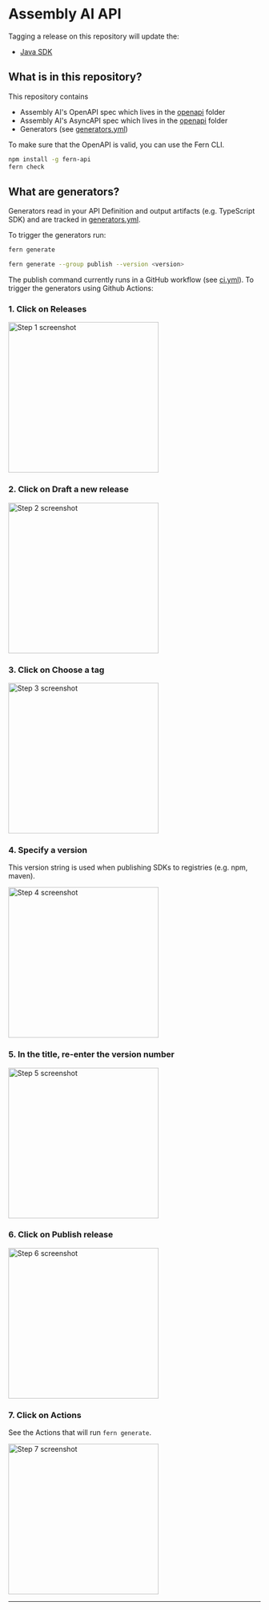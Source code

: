 # Assembly AI API

Tagging a release on this repository will update the:
  - [Java SDK](https://github.com/AssemblyAI/assemblyai-java-sdk)

## What is in this repository?

This repository contains

- Assembly AI's OpenAPI spec which lives in the [openapi](./fern/api/openapi/) folder
- Assembly AI's AsyncAPI spec which lives in the [openapi](./fern/api/asyncapi/) folder
- Generators (see [generators.yml](./fern/api/generators.yml))

To make sure that the OpenAPI is valid, you can use the Fern CLI.

```bash
npm install -g fern-api
fern check
```

## What are generators?

Generators read in your API Definition and output artifacts (e.g. TypeScript SDK) and are tracked in [generators.yml](./fern/api/generators.yml).

To trigger the generators run:

```bash
fern generate

fern generate --group publish --version <version>
```

The publish command currently runs in a GitHub workflow (see [ci.yml](.github/workflows/ci.yml)). To trigger the generators using Github Actions:

<h3>1. Click on Releases</h3>
<img src="https://images.tango.us/workflows/ec2c605b-fc43-40dd-890c-57a738cd7571/steps/23133ef3-c887-4924-ae33-606dbda09c48/33baf2dc-5e15-40b1-8638-aaff968e21b9.png?crop=focalpoint&amp;fit=crop&amp;fp-x=0.6875&amp;fp-y=0.7150&amp;fp-z=2.3638&amp;w=1200&amp;border=2%2CF4F2F7&amp;border-radius=8%2C8%2C8%2C8&amp;border-radius-inner=8%2C8%2C8%2C8&amp;blend-align=bottom&amp;blend-mode=normal&amp;blend-x=0&amp;blend-w=1200&amp;blend64=aHR0cHM6Ly9pbWFnZXMudGFuZ28udXMvc3RhdGljL21hZGUtd2l0aC10YW5nby13YXRlcm1hcmstdjIucG5n&amp;mark-x=505&amp;mark-y=575&amp;m64=aHR0cHM6Ly9pbWFnZXMudGFuZ28udXMvc3RhdGljL2JsYW5rLnBuZz9tYXNrPWNvcm5lcnMmYm9yZGVyPTYlMkNGRjc0NDImdz0zNDkmaD05NCZmaXQ9Y3JvcCZjb3JuZXItcmFkaXVzPTEw" width="300" alt="Step 1 screenshot">

<h3>2. Click on Draft a new release</h3>
<img src="https://images.tango.us/workflows/ec2c605b-fc43-40dd-890c-57a738cd7571/steps/4819009c-21bb-458b-9e08-171c25f3c3a8/63ef387f-1fdc-4c9e-9213-4717fb0fef25.png?crop=focalpoint&amp;fit=crop&amp;fp-x=0.5167&amp;fp-y=0.2838&amp;fp-z=2.0000&amp;w=1200&amp;border=2%2CF4F2F7&amp;border-radius=8%2C8%2C8%2C8&amp;border-radius-inner=8%2C8%2C8%2C8&amp;blend-align=bottom&amp;blend-mode=normal&amp;blend-x=0&amp;blend-w=1200&amp;blend64=aHR0cHM6Ly9pbWFnZXMudGFuZ28udXMvc3RhdGljL21hZGUtd2l0aC10YW5nby13YXRlcm1hcmstdjIucG5n&amp;mark-x=510&amp;mark-y=301&amp;m64=aHR0cHM6Ly9pbWFnZXMudGFuZ28udXMvc3RhdGljL2JsYW5rLnBuZz9tYXNrPWNvcm5lcnMmYm9yZGVyPTYlMkNGRjc0NDImdz00OTQmaD0xMTcmZml0PWNyb3AmY29ybmVyLXJhZGl1cz0xMA%3D%3D" width="300" alt="Step 2 screenshot">

<h3>3. Click on Choose a tag</h3>
<img src="https://images.tango.us/workflows/ec2c605b-fc43-40dd-890c-57a738cd7571/steps/737446b0-abc4-4b97-925e-2319368d4bae/cf67865b-e4d5-419d-ae42-77533616dbf6.png?crop=focalpoint&amp;fit=crop&amp;fp-x=0.1289&amp;fp-y=0.3479&amp;fp-z=1.9641&amp;w=1200&amp;border=2%2CF4F2F7&amp;border-radius=8%2C8%2C8%2C8&amp;border-radius-inner=8%2C8%2C8%2C8&amp;blend-align=bottom&amp;blend-mode=normal&amp;blend-x=0&amp;blend-w=1200&amp;blend64=aHR0cHM6Ly9pbWFnZXMudGFuZ28udXMvc3RhdGljL21hZGUtd2l0aC10YW5nby13YXRlcm1hcmstdjIucG5n&amp;mark-x=57&amp;mark-y=396&amp;m64=aHR0cHM6Ly9pbWFnZXMudGFuZ28udXMvc3RhdGljL2JsYW5rLnBuZz9tYXNrPWNvcm5lcnMmYm9yZGVyPTYlMkNGRjc0NDImdz00OTMmaD0xMTUmZml0PWNyb3AmY29ybmVyLXJhZGl1cz0xMA%3D%3D" width="300" alt="Step 3 screenshot">

<h3>4. Specify a version</h3>
<p>This version string is used when publishing SDKs to registries (e.g. npm, maven).</p>
<img src="https://images.tango.us/workflows/ec2c605b-fc43-40dd-890c-57a738cd7571/steps/7e039623-bd85-48d5-8e94-343be622e529/4f8778d8-7b50-48ef-bf7c-bda79cb89cbf.png?crop=focalpoint&fit=crop&fp-x=0.2118&fp-y=0.4800&fp-z=1.5323&w=1200&border=2%2CF4F2F7&border-radius=8%2C8%2C8%2C8&border-radius-inner=8%2C8%2C8%2C8&blend-align=bottom&blend-mode=normal&blend-x=0&blend-w=1200&blend64=aHR0cHM6Ly9pbWFnZXMudGFuZ28udXMvc3RhdGljL21hZGUtd2l0aC10YW5nby13YXRlcm1hcmstdjIucG5n&mark-x=65&mark-y=408&m64=aHR0cHM6Ly9pbWFnZXMudGFuZ28udXMvc3RhdGljL2JsYW5rLnBuZz9tYXNrPWNvcm5lcnMmYm9yZGVyPTYlMkNGRjc0NDImdz02NDgmaD04OSZmaXQ9Y3JvcCZjb3JuZXItcmFkaXVzPTEw" alt="Step 4 screenshot" width="300">

<h3>5. In the title, re-enter the version number</h3>
<img src="https://images.tango.us/workflows/ec2c605b-fc43-40dd-890c-57a738cd7571/steps/cee2c4f7-964d-46f8-878a-c0f72aebcc5a/96fe8032-3d60-4c06-9cb7-640e174b2485.png?crop=focalpoint&fit=crop&fp-x=0.2967&fp-y=0.4659&fp-z=1.1838&w=1200&border=2%2CF4F2F7&border-radius=8%2C8%2C8%2C8&border-radius-inner=8%2C8%2C8%2C8&blend-align=bottom&blend-mode=normal&blend-x=0&blend-w=1200&blend64=aHR0cHM6Ly9pbWFnZXMudGFuZ28udXMvc3RhdGljL21hZGUtd2l0aC10YW5nby13YXRlcm1hcmstdjIucG5n&mark-x=35&mark-y=418&m64=aHR0cHM6Ly9pbWFnZXMudGFuZ28udXMvc3RhdGljL2JsYW5rLnBuZz9tYXNrPWNvcm5lcnMmYm9yZGVyPTYlMkNGRjc0NDImdz03NzQmaD02OSZmaXQ9Y3JvcCZjb3JuZXItcmFkaXVzPTEw" alt="Step 5 screenshot" width="300">

<h3>6. Click on Publish release</h3>
<img src="https://images.tango.us/workflows/ec2c605b-fc43-40dd-890c-57a738cd7571/steps/cafbdfbd-736b-416e-aae9-aadd9a110621/fcf2b74a-e787-49ef-a26f-3789d25da5e7.png?crop=focalpoint&fit=crop&fp-x=0.2011&fp-y=0.7601&fp-z=2.1157&w=1200&border=2%2CF4F2F7&border-radius=8%2C8%2C8%2C8&border-radius-inner=8%2C8%2C8%2C8&blend-align=bottom&blend-mode=normal&blend-x=0&blend-w=1200&blend64=aHR0cHM6Ly9pbWFnZXMudGFuZ28udXMvc3RhdGljL21hZGUtd2l0aC10YW5nby13YXRlcm1hcmstdjIucG5n&mark-x=62&mark-y=537&m64=aHR0cHM6Ly9pbWFnZXMudGFuZ28udXMvc3RhdGljL2JsYW5rLnBuZz9tYXNrPWNvcm5lcnMmYm9yZGVyPTYlMkNGRjc0NDImdz00MzgmaD0xMjMmZml0PWNyb3AmY29ybmVyLXJhZGl1cz0xMA%3D%3D" alt="Step 6 screenshot" width="300">

<h3>7. Click on Actions</h3>
<p>See the Actions that will run <code>fern generate</code>.</p>
<img src="https://images.tango.us/workflows/ec2c605b-fc43-40dd-890c-57a738cd7571/steps/1a41be0f-7860-46ad-80f3-eb75b40d5a89/27d92e40-b3f6-4aa6-9f09-47b8a8c6209a.png?crop=focalpoint&fit=crop&fp-x=0.4518&fp-y=0.1292&fp-z=2.3774&w=1200&border=2%2CF4F2F7&border-radius=8%2C8%2C8%2C8&border-radius-inner=8%2C8%2C8%2C8&blend-align=bottom&blend-mode=normal&blend-x=0&blend-w=1200&blend64=aHR0cHM6Ly9pbWFnZXMudGFuZ28udXMvc3RhdGljL21hZGUtd2l0aC10YW5nby13YXRlcm1hcmstdjIucG5n&mark-x=428&mark-y=212&m64=aHR0cHM6Ly9pbWFnZXMudGFuZ28udXMvc3RhdGljL2JsYW5rLnBuZz9tYXNrPWNvcm5lcnMmYm9yZGVyPTYlMkNGRjc0NDImdz0zNDQmaD0xMzImZml0PWNyb3AmY29ybmVyLXJhZGl1cz0xMA%3D%3D" alt="Step 7 screenshot" width="300">

<br/>

***
